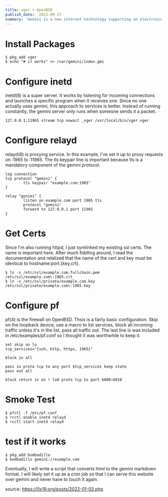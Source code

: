 ```yaml
---
title: vger + OpenBSD  
publish_date:  2023-09-27
summary: 'Gemini is a new internet technology supporting an electronic library of interconnected text documents. Thats not a new idea, but its not old fashioned either.'
---
```


# Install Packages

```
$ pkg_add vger
$ echo "# it works" >> /var/gemini/index.gmi
```

# Configure inetd

inetd(8) is a super server. It works by listening for incoming connections and launches a specific program when it receives one. Since no one actually uses gemini, this approach to services is better. Instead of running constantly, the gemini server only runs when someone sends it a packet.

```
127.0.0.1:11965 stream tcp nowait _vger /usr/local/bin/vger vger
```

# Configure relayd

relayd(8) is proxying service. In this example, I've set it up to proxy requests on :1965 to :11965. The tls keypair line is important because tls is a mandatory component of the gemini protocol.

```
log connection
tcp protocol "gemini" {
        tls keypair "example.com:1965"
}

relay "genimi" {
        listen on example.com port 1965 tls
        protocol "gemini"
        forward to 127.0.0.1 port 11965
}

```

# Get Certs

Since I'm also running httpd, I just symlinked my existing ssl certs. The name is important here. After much fiddling around, I read the documentation and relalized that the name of the cert and key must be identical to hostname:port.{key,crt}.

```
$ ln -s /etc/ssl/example.com.fullchain.pem /etc/ssl/example.com\:1965.crt
$ ln -s /etc/ssl/private/example.com.key /etc/ssl/private/example.com\:1965.key
```

# Configure pf

pf(4) is the firewall on OpenBSD. Thsis is a fairly basic configuration. Skip on the loopback device, use a macro to list services, block all incoming traffic unless it's in the list, pass all traffic out. The last line is was included in /etc/examples/pf.conf so I thought it was worthwhile to keep it.

```
set skip on lo
tcp_services="{ssh, http, https, 1965}"

block in all

pass in proto tcp to any port $tcp_services keep state
pass out all

block return in on ! lo0 proto tcp to port 6000:6010
```

# Smoke Test

```
$ pfctl -f /etc/pf.conf
$ rcctl enable inetd relayd
$ rcctl start inetd relayd
```

# test if it works

```
$ pkg_add bombadillo
$ bombadillo gemini://example.com
```

Eventually, I will write a script that converts html to the gemini markdown format. I will likely set it up as a cron job so that I can serve this website over gemini and never have to touch it again. 

source: https://0x19.org/posts/2022-01-02.php
